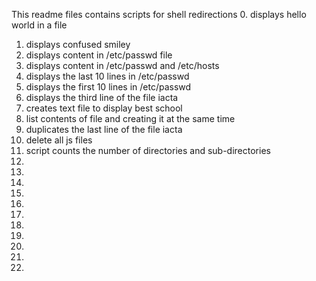 This readme files contains scripts for shell redirections
0. displays hello world in a file
1. displays confused smiley
2. displays content in /etc/passwd file
3. displays content in /etc/passwd and /etc/hosts
4. displays the last 10 lines in /etc/passwd
5. displays the first 10 lines in /etc/passwd
6. displays the third line of the file iacta
7. creates text file to display best school
8. list contents of file and creating it at the same time
9. duplicates the last line of the file iacta
10. delete all js files
11. script counts the number of directories and sub-directories
12.
13.
14.
15.
16.
17.
18.
19.
20.
21.
22.
